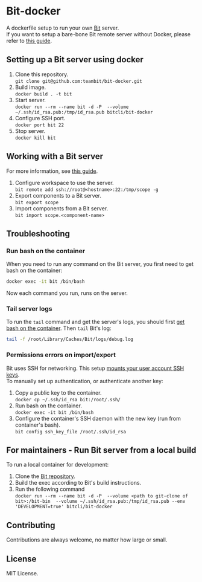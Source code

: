 # Bit-docker

A dockerfile setup to run your own [Bit](https://www.github.com/teambit/bit) server.  
If you want to setup a bare-bone Bit remote server without Docker, please refer to [this guide](https://docs.bit.dev/docs/bit-server).

## Setting up a Bit server using docker

1. Clone this repository.  
    `git clone git@github.com:teambit/bit-docker.git`
1. Build image.  
    `docker build . -t bit`
1. Start server.  
    `docker run --rm --name bit -d -P  --volume ~/.ssh/id_rsa.pub:/tmp/id_rsa.pub bitcli/bit-docker`
1. Configure SSH port.  
    `docker port bit 22`
1. Stop server.  
    `docker kill bit`

## Working with a Bit server

For more information, see [this guide](https://docs.bit.dev/docs/bit-server#working-with-remote-scopes).

1. Configure workspace to use the server.  
    `bit remote add ssh://root@<hostname>:22:/tmp/scope -g`
1. Export components to a Bit server.  
    `bit export scope`
1. Import components from a Bit server.  
    `bit import scope.<component-name>`

## Troubleshooting

### Run bash on the container

When you need to run any command on the Bit server, you first need to get bash on the container:

```sh
docker exec -it bit /bin/bash
```

Now each command you run, runs on the server.

### Tail server logs

To run the `tail` command and get the server's logs, you should first [get bash on the container](#run-bash-on-the-container). Then `tail` Bit's log:

```sh
tail -f /root/Library/Caches/Bit/logs/debug.log
```

### Permissions errors on import/export

Bit uses SSH for networking. This setup [mounts your user account SSH keys](https://github.com/teambit/bit-docker/blob/master/Dockerfile#L24).  
To manually set up authentication, or authenticate another key:

1. Copy a public key to the container.  
    `docker cp ~/.ssh/id_rsa bit:/root/.ssh/`
1. Run bash on the container.  
    `docker exec -it bit /bin/bash`
1. Configure the container's SSH daemon with the new key (run from container's bash).  
    `bit config ssh_key_file /root/.ssh/id_rsa`

## For maintainers - Run Bit server from a local build

To run a local container for development:

1. Clone the [Bit repository](https://www.github.com/teambit/bit).
1. Build the exec according to Bit's build instructions.
1. Run the following command  
    `docker run --rm --name bit -d -P  --volume <path to git-clone of bit>:/bit-bin  --volume ~/.ssh/id_rsa.pub:/tmp/id_rsa.pub --env 'DEVELOPMENT=true' bitcli/bit-docker`

## Contributing

Contributions are always welcome, no matter how large or small.

## License

MIT License.
